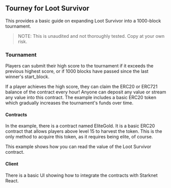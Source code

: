 ## Tourney for Loot Survivor

This provides a basic guide on expanding Loot Survivor into a 1000-block tournament.

> NOTE: This is unaudited and not thoroughly tested. Copy at your own risk.

### Tournament

Players can submit their high score to the tournament if it exceeds the previous highest score, or if 1000 blocks have passed since the last winner's start_block.

If a player achieves the high score, they can claim the ERC20 or ERC721 balance of the contract every hour! Anyone can deposit any value or stream any value into this contract. The example includes a basic ERC20 token which gradually increases the tournament's funds over time.

#### Contracts

In the example, there is a contract named EliteGold. It is a basic ERC20 contract that allows players above level 15 to harvest the token. This is the only method to acquire this token, as it requires being elite, of course.

This example shows how you can read the value of the Loot Survivor contract.

#### Client

There is a basic UI showing how to integrate the contracts with Starknet React.

